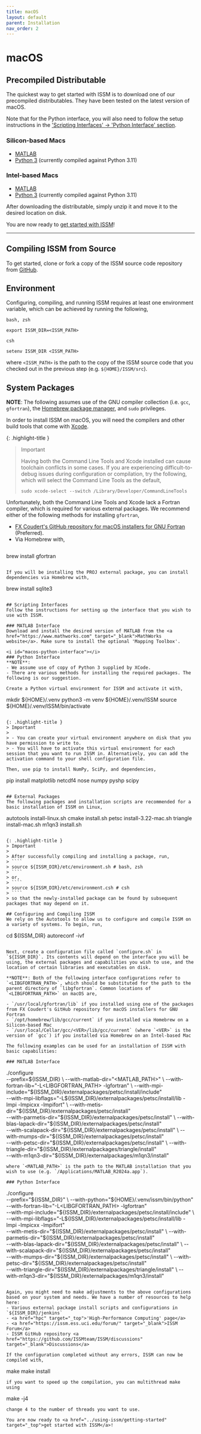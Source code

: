 ```yaml
---
title: macOS
layout: default
parent: Installation
nav_order: 2
---
```


# macOS
## Precompiled Distributable
The quickest way to get started with ISSM is to download one of our precompiled distributables. They have been tested on the latest version of macOS.

Note that for the Python interface, you will also need to follow the setup instructions in the <a href="#macos-python-interface" target="_top">'Scripting Interfaces' &#8594; 'Python Interface' section</a>.

### Silicon-based Macs

- <a href="https://ross.ics.uci.edu/ISSM-macOS-Silicon-MATLAB.zip" target="_blank">MATLAB</a>
- <a href="https://ross.ics.uci.edu/ISSM-macOS-Silicon-Python-3.zip" target="_blank">Python 3</a> (currently compiled against Python 3.11)

### Intel-based Macs

- <a href="https://ross.ics.uci.edu/ISSM-macOS-Intel-MATLAB.zip" target="_blank">MATLAB</a>
- <a href="https://ross.ics.uci.edu/ISSM-macOS-Intel-Python-3.zip" target="_blank">Python 3</a> (currently compiled against Python 3.11)

After downloading the distributable, simply unzip it and move it to the desired location on disk.

You are now ready to 
<a href="../using-issm/getting-started" target="_top">get started with ISSM</a>!

<hr>

## Compiling ISSM from Source
To get started, clone or fork a copy of the ISSM source code repository from <a href="https://github.com/ISSMteam/ISSM" target="_blank">GitHub</a>.

## Environment
Configuring, compiling, and running ISSM requires at least one environment variable, which can be achieved by running the following,

`bash, zsh`
````
export ISSM_DIR=<ISSM_PATH>
````

`csh`
````
setenv ISSM_DIR <ISSM_PATH>
````

where `<ISSM_PATH>` is the path to the copy of the ISSM source code that you checked out in the previous step (e.g. `${HOME}/ISSM/src`).

## System Packages
**NOTE**: The following assumes use of the GNU compiler collection (i.e. `gcc`, `gfortran`), the <a href="https://brew.sh" target="_blank">Homebrew package manager</a>, and `sudo` privileges.

In order to install ISSM on macOS, you will need the compilers and other build tools that come with <a href="https://developer.apple.com/xcode/" target="_blank">Xcode</a>.

{: .highlight-title }
> Important
>
> Having both the Command Line Tools and Xcode installed can cause toolchain conflicts in some cases. If you are experiencing difficult-to-debug issues during configuration or compilation, try the following, which will select the Command Line Tools as the default,
> ````
> sudo xcode-select --switch /Library/Developer/CommandLineTools
> ````

Unfortunately, both the Command Line Tools and Xcode lack a Fortran compiler, which is required for various external packages. We recommend either of the following methods for installing `gfortran`,

- <a href="https://github.com/fxcoudert/gfortran-for-macOS" target="_blank">FX Coudert's GitHub repository for macOS installers for GNU Fortran</a> (Preferred).
- Via Homebrew with,
  ````
brew install gfortran
  ````

If you will be installing the PROJ external package, you can install dependencies via Homebrew with,
````
brew install sqlite3
````

## Scripting Interfaces
Follow the instructions for setting up the interface that you wish to use with ISSM.

### MATLAB Interface
Download and install the desired version of MATLAB from the <a href="https://www.mathworks.com" target="_blank">MathWorks website</a>. Make sure to install the optional 'Mapping Toolbox'.

<i id="macos-python-interface"></i>
### Python Interface
**NOTE**:
- We assume use of copy of Python 3 supplied by XCode.
- There are various methods for installing the required packages. The following is our suggestion.

Create a Python virtual environment for ISSM and activate it with,
````
mkdir ${HOME}/.venv
python3 -m venv ${HOME}/.venv/ISSM
source ${HOME}/.venv/ISSM/bin/activate
````

{: .highlight-title }
> Important
>
> - You can create your virtual environment anywhere on disk that you have permission to write to.
> - You will have to activate this virtual environment for each session that you want to run ISSM in. Alternatively, you can add the activation command to your shell configuration file.

Then, use pip to install NumPy, SciPy, and dependencies,
````
pip install matplotlib netcdf4 nose numpy pyshp scipy
````

## External Packages
The following packages and installation scripts are recommended for a basic installation of ISSM on Linux,
````
autotools		install-linux.sh
cmake			install.sh
petsc			install-3.22-mac.sh
triangle		install-mac.sh
m1qn3			install.sh
````

{: .highlight-title }
> Important
>
> After successfully compiling and installing a package, run,
> ````
> source ${ISSM_DIR}/etc/environment.sh # bash, zsh
> ````
> or,
> ````
> source ${ISSM_DIR}/etc/environment.csh # csh
> ````
> so that the newly-installed package can be found by subsequent packages that may depend on it.

## Configuring and Compiling ISSM
We rely on the Autotools to allow us to configure and compile ISSM on a variety of systems. To begin, run,
````
cd ${ISSM_DIR}
autoreconf -ivf
````

Next, create a configuration file called `configure.sh` in `${ISSM_DIR}`. Its contents will depend on the interface you will be using, the external packages and capabilities you wish to use, and the location of certain libraries and executables on disk. 

**NOTE**: Both of the following interface configurations refer to `<LIBGFORTRAN_PATH>`, which should be substituted for the path to the parent directory of `libgfortran`. Common locations of `<LIBGFORTRAN_PATH>` on macOS are,

- `/usr/local/gfortran/lib` if you installed using one of the packages from FX Coudert's GitHub repository for macOS installers for GNU Fortran
- `/opt/homebrew/lib/gcc/current` if you installed via Homebrew on a Silicon-based Mac
- `/usr/local/Cellar/gcc/<VER>/lib/gcc/current` (where `<VER>` is the version of `gcc`) if you installed via Homebrew on an Intel-based Mac

The following examples can be used for an installation of ISSM with basic capabilities:

### MATLAB Interface
````
./configure \
	--prefix=${ISSM_DIR} \
	--with-matlab-dir="<MATLAB_PATH>" \
	--with-fortran-lib="-L<LIBGFORTRAN_PATH> -lgfortran" \
	--with-mpi-include="${ISSM_DIR}/externalpackages/petsc/install/include" \
	--with-mpi-libflags="-L${ISSM_DIR}/externalpackages/petsc/install/lib -lmpi -lmpicxx -lmpifort" \
	--with-metis-dir="${ISSM_DIR}/externalpackages/petsc/install" \
	--with-parmetis-dir="${ISSM_DIR}/externalpackages/petsc/install" \
	--with-blas-lapack-dir="${ISSM_DIR}/externalpackages/petsc/install" \
	--with-scalapack-dir="${ISSM_DIR}/externalpackages/petsc/install" \
	--with-mumps-dir="${ISSM_DIR}/externalpackages/petsc/install" \
	--with-petsc-dir="${ISSM_DIR}/externalpackages/petsc/install" \
	--with-triangle-dir="${ISSM_DIR}/externalpackages/triangle/install" \
	--with-m1qn3-dir="${ISSM_DIR}/externalpackages/m1qn3/install"
````
where `<MATLAB_PATH>` is the path to the MATLAB installation that you wish to use (e.g. `/Applications/MATLAB_R2024a.app`).

### Python Interface
````
./configure \
	--prefix="${ISSM_DIR}" \
	--with-python="${HOME}/.venv/issm/bin/python" \
	--with-fortran-lib="-L<LIBGFORTRAN_PATH> -lgfortran" \
	--with-mpi-include="${ISSM_DIR}/externalpackages/petsc/install/include" \
	--with-mpi-libflags="-L${ISSM_DIR}/externalpackages/petsc/install/lib -lmpi -lmpicxx -lmpifort" \
	--with-metis-dir="${ISSM_DIR}/externalpackages/petsc/install" \
	--with-parmetis-dir="${ISSM_DIR}/externalpackages/petsc/install" \
	--with-blas-lapack-dir="${ISSM_DIR}/externalpackages/petsc/install" \
	--with-scalapack-dir="${ISSM_DIR}/externalpackages/petsc/install" \
	--with-mumps-dir="${ISSM_DIR}/externalpackages/petsc/install" \
	--with-petsc-dir="${ISSM_DIR}/externalpackages/petsc/install" \
	--with-triangle-dir="${ISSM_DIR}/externalpackages/triangle/install" \
	--with-m1qn3-dir="${ISSM_DIR}/externalpackages/m1qn3/install"
````

Again, you might need to make adjustments to the above configurations based on your system and needs. We have a number of resources to help here:
- Various external package install scripts and configurations in `${ISSM_DIR}/jenkins`
- <a href="hpc" target="_top">'High-Performance Computing' page</a>
- <a href="https://issm.ess.uci.edu/forum/" target="_blank">ISSM Forum</a>
- ISSM GitHub repository <a href="https://github.com/ISSMteam/ISSM/discussions" target="_blank">Discussions</a>

If the configuration completed without any errors, ISSM can now be compiled with,
````
make
make install
````
if you want to speed up the compilation, you can multithread make using
````
make -j4
````
change 4 to the number of threads you want to use.

You are now ready to <a href="../using-issm/getting-started" target="_top">get started with ISSM</a>!

